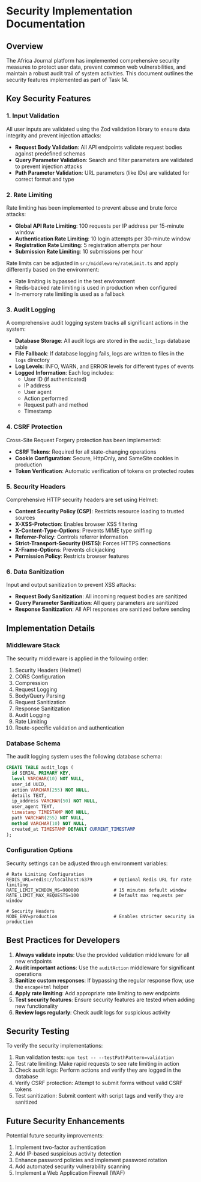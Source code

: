 # Security Implementation Documentation

## Overview

The Africa Journal platform has implemented comprehensive security measures to protect user data, prevent common web vulnerabilities, and maintain a robust audit trail of system activities. This document outlines the security features implemented as part of Task 14.

## Key Security Features

### 1. Input Validation

All user inputs are validated using the Zod validation library to ensure data integrity and prevent injection attacks:

- **Request Body Validation**: All API endpoints validate request bodies against predefined schemas
- **Query Parameter Validation**: Search and filter parameters are validated to prevent injection attacks
- **Path Parameter Validation**: URL parameters (like IDs) are validated for correct format and type

### 2. Rate Limiting

Rate limiting has been implemented to prevent abuse and brute force attacks:

- **Global API Rate Limiting**: 100 requests per IP address per 15-minute window
- **Authentication Rate Limiting**: 10 login attempts per 30-minute window
- **Registration Rate Limiting**: 5 registration attempts per hour
- **Submission Rate Limiting**: 10 submissions per hour

Rate limits can be adjusted in `src/middleware/rateLimit.ts` and apply differently based on the environment:

- Rate limiting is bypassed in the test environment
- Redis-backed rate limiting is used in production when configured
- In-memory rate limiting is used as a fallback

### 3. Audit Logging

A comprehensive audit logging system tracks all significant actions in the system:

- **Database Storage**: All audit logs are stored in the `audit_logs` database table
- **File Fallback**: If database logging fails, logs are written to files in the `logs` directory
- **Log Levels**: INFO, WARN, and ERROR levels for different types of events
- **Logged Information**: Each log includes:
  - User ID (if authenticated)
  - IP address
  - User agent
  - Action performed
  - Request path and method
  - Timestamp

### 4. CSRF Protection

Cross-Site Request Forgery protection has been implemented:

- **CSRF Tokens**: Required for all state-changing operations
- **Cookie Configuration**: Secure, HttpOnly, and SameSite cookies in production
- **Token Verification**: Automatic verification of tokens on protected routes

### 5. Security Headers

Comprehensive HTTP security headers are set using Helmet:

- **Content Security Policy (CSP)**: Restricts resource loading to trusted sources
- **X-XSS-Protection**: Enables browser XSS filtering
- **X-Content-Type-Options**: Prevents MIME type sniffing
- **Referrer-Policy**: Controls referrer information
- **Strict-Transport-Security (HSTS)**: Forces HTTPS connections
- **X-Frame-Options**: Prevents clickjacking
- **Permission Policy**: Restricts browser features

### 6. Data Sanitization

Input and output sanitization to prevent XSS attacks:

- **Request Body Sanitization**: All incoming request bodies are sanitized
- **Query Parameter Sanitization**: All query parameters are sanitized
- **Response Sanitization**: All API responses are sanitized before sending

## Implementation Details

### Middleware Stack

The security middleware is applied in the following order:

1. Security Headers (Helmet)
2. CORS Configuration
3. Compression
4. Request Logging
5. Body/Query Parsing
6. Request Sanitization
7. Response Sanitization
8. Audit Logging
9. Rate Limiting
10. Route-specific validation and authentication

### Database Schema

The audit logging system uses the following database schema:

```sql
CREATE TABLE audit_logs (
  id SERIAL PRIMARY KEY,
  level VARCHAR(10) NOT NULL,
  user_id UUID,
  action VARCHAR(255) NOT NULL,
  details TEXT,
  ip_address VARCHAR(50) NOT NULL,
  user_agent TEXT,
  timestamp TIMESTAMP NOT NULL,
  path VARCHAR(255) NOT NULL,
  method VARCHAR(10) NOT NULL,
  created_at TIMESTAMP DEFAULT CURRENT_TIMESTAMP
);
```

### Configuration Options

Security settings can be adjusted through environment variables:

```env
# Rate Limiting Configuration
REDIS_URL=redis://localhost:6379        # Optional Redis URL for rate limiting
RATE_LIMIT_WINDOW_MS=900000             # 15 minutes default window
RATE_LIMIT_MAX_REQUESTS=100             # Default max requests per window

# Security Headers
NODE_ENV=production                     # Enables stricter security in production
```

## Best Practices for Developers

1. **Always validate inputs**: Use the provided validation middleware for all new endpoints
2. **Audit important actions**: Use the `auditAction` middleware for significant operations
3. **Sanitize custom responses**: If bypassing the regular response flow, use the `escapeHtml` helper
4. **Apply rate limiting**: Add appropriate rate limiting to new endpoints
5. **Test security features**: Ensure security features are tested when adding new functionality
6. **Review logs regularly**: Check audit logs for suspicious activity

## Security Testing

To verify the security implementations:

1. Run validation tests: `npm test -- --testPathPattern=validation`
2. Test rate limiting: Make rapid requests to see rate limiting in action
3. Check audit logs: Perform actions and verify they are logged in the database
4. Verify CSRF protection: Attempt to submit forms without valid CSRF tokens
5. Test sanitization: Submit content with script tags and verify they are sanitized

## Future Security Enhancements

Potential future security improvements:

1. Implement two-factor authentication
2. Add IP-based suspicious activity detection
3. Enhance password policies and implement password rotation
4. Add automated security vulnerability scanning
5. Implement a Web Application Firewall (WAF)

